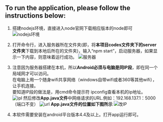 ## To run the application, please follow the instructions below:
1.	搭建nodejs环境，直接进入node官网下载相应版本的node即可
 ![nodejs环境][1]

2.	打开命令行，进入服务器所在文件夹(即，将**本项目codes文件夹下的server文件夹**下载到本地后所在的文件夹)，输入“npm start”，启动服务器，如果显示一下内容，则意味着运行成功。
 ![服务器][2]

3.	注意因为服务器搭建在本机，所以**Android必须与电脑是同IP段**，即在同一个局域网才可以访问。</br>
在电脑上用一个随身wifi共享网络（windows自带wifi或者360等其他wifi），让手机连接。</br>
要知道IP段的做法是，用cmd命令提示符 ipconfig查看本机的ip地址。</br>
![ipl][4]
然后修改**App.java文件**中网络请求的URL.例如：192.168.137.1：5000（端口不变）
 ![url][3]
 **App.java文件的位置如下图所示**
 ![改IP][5]
4.  本软件需要安装在android平台版本4.4及以上。打开app运行即可。

 [1]: https://github.com/team-work-GuangZhou/Guangzhou/blob/master/assets/img/nodejs.png
 [2]: https://github.com/team-work-GuangZhou/Guangzhou/blob/master/assets/img/server.png
 [3]: https://github.com/team-work-GuangZhou/Guangzhou/blob/master/assets/img/url.png
 [4]: https://github.com/team-work-GuangZhou/Guangzhou/blob/master/assets/img/ip.png
 [5]: https://github.com/team-work-GuangZhou/Guangzhou/blob/master/assets/img/改IP.PNG
